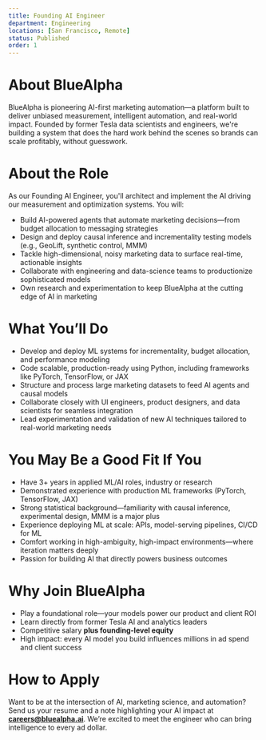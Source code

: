 ```yaml
---
title: Founding AI Engineer
department: Engineering
locations: [San Francisco, Remote]
status: Published
order: 1
---
```


# About BlueAlpha

BlueAlpha is pioneering AI-first marketing automation—a platform built to deliver unbiased measurement, intelligent automation, and real-world impact. Founded by former Tesla data scientists and engineers, we're building a system that does the hard work behind the scenes so brands can scale profitably, without guesswork.

# About the Role

As our Founding AI Engineer, you'll architect and implement the AI driving our measurement and optimization systems. You will:

- Build AI-powered agents that automate marketing decisions—from budget allocation to messaging strategies
- Design and deploy causal inference and incrementality testing models (e.g., GeoLift, synthetic control, MMM)
- Tackle high-dimensional, noisy marketing data to surface real-time, actionable insights
- Collaborate with engineering and data-science teams to productionize sophisticated models
- Own research and experimentation to keep BlueAlpha at the cutting edge of AI in marketing

# What You’ll Do

- Develop and deploy ML systems for incrementality, budget allocation, and performance modeling
- Code scalable, production-ready using Python, including frameworks like PyTorch, TensorFlow, or JAX
- Structure and process large marketing datasets to feed AI agents and causal models
- Collaborate closely with UI engineers, product designers, and data scientists for seamless integration
- Lead experimentation and validation of new AI techniques tailored to real-world marketing needs

# You May Be a Good Fit If You

- Have 3+ years in applied ML/AI roles, industry or research
- Demonstrated experience with production ML frameworks (PyTorch, TensorFlow, JAX)
- Strong statistical background—familiarity with causal inference, experimental design, MMM is a major plus
- Experience deploying ML at scale: APIs, model-serving pipelines, CI/CD for ML
- Comfort working in high-ambiguity, high-impact environments—where iteration matters deeply
- Passion for building AI that directly powers business outcomes

# Why Join BlueAlpha

- Play a foundational role—your models power our product and client ROI
- Learn directly from former Tesla AI and analytics leaders
- Competitive salary **plus founding-level equity**
- High impact: every AI model you build influences millions in ad spend and client success

# How to Apply

Want to be at the intersection of AI, marketing science, and automation?  
Send us your resume and a note highlighting your AI impact at **careers@bluealpha.ai**. We’re excited to meet the engineer who can bring intelligence to every ad dollar.
